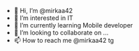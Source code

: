 - 👋 Hi, I’m @mirkaa42
- 👀 I’m interested in IT
- 🌱 I’m currently learning Mobile 
developer
- 💞️ I’m looking to collaborate on ...  
- 📫 How to reach me @mirkaa42 tg

<!---
mirkaa42/mirkaa42 is a ✨ special ✨ repository because its `README.md` (this file) appears on your GitHub profile.
You can click the Preview link to take a look at your changes.
--->
